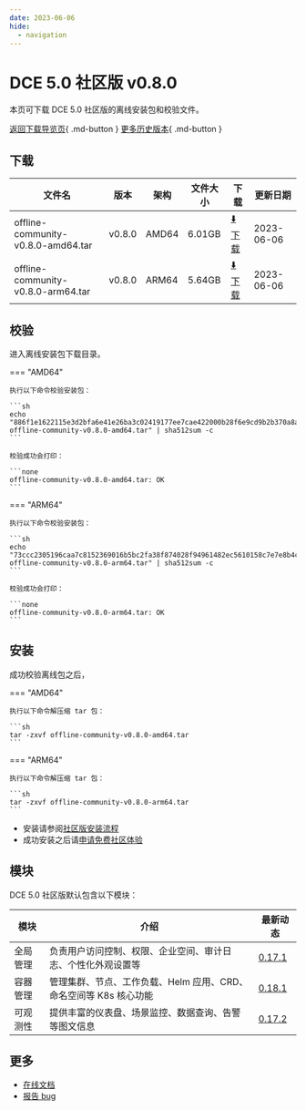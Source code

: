 ```yaml
---
date: 2023-06-06
hide:
  - navigation
---
```


# DCE 5.0 社区版 v0.8.0

本页可下载 DCE 5.0 社区版的离线安装包和校验文件。

[返回下载导览页](../index.md){ .md-button } [更多历史版本](./dce5-installer-history.md){ .md-button }

## 下载

| 文件名                      | 版本    | 架构 | 文件大小 | 下载                                           | 更新日期   |
| ----------------------------- | ------- | -------- | ---------------------------------------------- | ---------- | ----------------------------- |
| offline-community-v0.8.0-amd64.tar | v0.8.0 | AMD64 | 6.01GB | [:arrow_down: 下载](https://qiniu-download-public.daocloud.io/DaoCloud_Enterprise/dce5/offline-community-v0.8.0-amd64.tar) | 2023-06-06 |
| offline-community-v0.8.0-arm64.tar | v0.8.0 | ARM64 | 5.64GB | [:arrow_down: 下载](https://qiniu-download-public.daocloud.io/DaoCloud_Enterprise/dce5/offline-community-v0.8.0-arm64.tar) | 2023-06-06 |

## 校验

进入离线安装包下载目录。

=== "AMD64"

    执行以下命令校验安装包：

    ```sh
    echo "886f1e1622115e3d2bfa6e41e26ba3c02419177ee7cae422000b28f6e9cd9b2b370a8a737be90328ee1b048c02811b4b31443638960b3cd24acf9ce0b9848320  offline-community-v0.8.0-amd64.tar" | sha512sum -c
    ```

    校验成功会打印：

    ```none
    offline-community-v0.8.0-amd64.tar: OK
    ```

=== "ARM64"

    执行以下命令校验安装包：

    ```sh
    echo "73ccc2305196caa7c8152369016b5bc2fa38f874028f94961482ec5610158c7e7e8b4c3f7a335e473a28953e5ffeff27bb6ee7d132b3b1ae8e49ddd711993c21  offline-community-v0.8.0-arm64.tar" | sha512sum -c
    ```

    校验成功会打印：

    ```none
    offline-community-v0.8.0-arm64.tar: OK
    ```

## 安装

成功校验离线包之后，

=== "AMD64"

    执行以下命令解压缩 tar 包：

    ```sh
    tar -zxvf offline-community-v0.8.0-amd64.tar
    ```

=== "ARM64"

    执行以下命令解压缩 tar 包：

    ```sh
    tar -zxvf offline-community-v0.8.0-arm64.tar
    ```

- 安装请参阅[社区版安装流程](../../install/community/k8s/online.md#_2)
- 成功安装之后请[申请免费社区体验](../../dce/license0.md)

## 模块

DCE 5.0 社区版默认包含以下模块：

| 模块     | 介绍                                                              | 最新动态                                                   |
| -------- | ----------------------------------------------------------------- | ---------------------------------------------------------- |
| 全局管理 | 负责用户访问控制、权限、企业空间、审计日志、个性化外观设置等      | [0.17.1](../../ghippo/intro/release-notes.md#0171) |
| 容器管理 | 管理集群、节点、工作负载、Helm 应用、CRD、命名空间等 K8s 核心功能 | [0.18.1](../../kpanda/intro/release-notes.md#0181) |
| 可观测性 | 提供丰富的仪表盘、场景监控、数据查询、告警等图文信息              | [0.17.2](../../insight/intro/releasenote.md#0172)  |

## 更多

- [在线文档](../../dce/index.md)
- [报告 bug](https://github.com/DaoCloud/DaoCloud-docs/issues)
